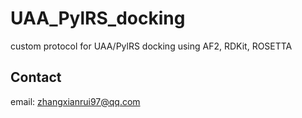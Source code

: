 # UAA_PylRS_docking
custom protocol for UAA/PylRS docking using AF2, RDKit, ROSETTA
## Contact
email: zhangxianrui97@qq.com
